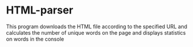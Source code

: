 # HTML-parser
This program downloads the HTML file according to the specified URL and calculates the number of unique words on the page and displays statistics on words in the console
